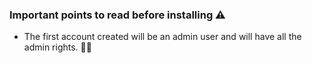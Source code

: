 ### Important points to read before installing ⚠️

- The first account created will be an admin user and will have all the admin rights. 👨‍💻
